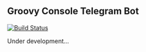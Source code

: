 Groovy Console Telegram Bot
---------------------------

[![Build Status](https://travis-ci.org/d10xa/tg-bot-groovy-console.svg?branch=master)](https://travis-ci.org/d10xa/tg-bot-groovy-console)

Under development...
